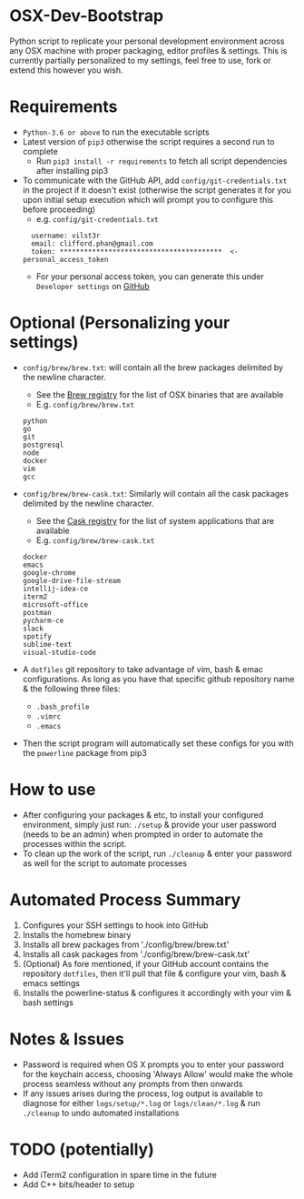 # OSX-Dev-Bootstrap

Python script to replicate your personal development environment across any OSX
machine with proper packaging, editor profiles & settings. This is currently 
partially personalized to my settings, feel free to use, fork or extend this
however you wish.

# Requirements
- `Python-3.6 or above` to run the executable scripts
- Latest version of `pip3` otherwise the script requires a second run to
 complete
    - Run `pip3 install -r requirements` to fetch all script dependencies
         after installing pip3
- To communicate with the GitHub API, add `config/git-credentials.txt` in the 
project if it doesn't exist (otherwise the script generates it for you upon 
initial setup execution which will prompt you to configure this before 
proceeding) 
    - e.g. `config/git-credentials.txt`
    ```text 
      username: vilst3r
      email: clifford.phan@gmail.com
      token: ****************************************  <- personal_access_token
    ```
    - For your personal access token, you can generate this under 
    `Developer settings` on [GitHub](https://github.com/settings/tokens)

# Optional (Personalizing your settings)
- `config/brew/brew.txt`: will contain all the brew packages delimited by
 the newline character.
    - See the [Brew registry](https://formulae.brew.sh/formula/) for the list
     of OSX binaries that are available
    - E.g. `config/brew/brew.txt`
    ```text 
    python
    go
    git
    postgresql
    node
    docker
    vim
    gcc
    ```
    
- `config/brew/brew-cask.txt`: Similarly will contain all the cask
 packages delimited by the newline character.
    - See the [Cask registry](https://formulae.brew.sh/cask/) for the list of
     system applications that are available
    - E.g. `config/brew/brew-cask.txt`
    ```text 
    docker
    emacs
    google-chrome
    google-drive-file-stream
    intellij-idea-ce
    iterm2
    microsoft-office
    postman
    pycharm-ce
    slack
    spotify
    sublime-text
    visual-studio-code
    ```
- A `dotfiles` git repository to take advantage of vim, bash & emac
 configurations. As long as you have that specific github repository name &
  the following three files:
    - `.bash_profile`
    - `.vimrc`
    - `.emacs`
- Then the script program will automatically set these configs for you with
 the `powerline` package from pip3

# How to use
- After configuring your packages & etc, to install your configured 
environment, simply just run: `./setup` & provide your user password (needs
 to be an admin) when prompted in order to automate the processes within the 
 script.
- To clean up the work of the script, run `./cleanup` & enter your password
 as well for the script to automate processes


# Automated Process Summary
1. Configures your SSH settings to hook into GitHub
2. Installs the homebrew binary 
3. Installs all brew packages from './config/brew/brew.txt'
4. Installs all cask packages from './config/brew/brew-cask.txt'
5. (Optional) As fore mentioned, if your GitHub account contains the repository
 `dotfiles`, then it'll pull that file & configure your vim, bash & emacs
  settings
6. Installs the powerline-status & configures it accordingly with your vim
 & bash settings

# Notes & Issues
- Password is required when OS X prompts you to enter your password for the 
    keychain access, choosing 'Always Allow' would make the whole process 
    seamless without any prompts from then onwards
- If any issues arises during the process, log output is available to diagnose
 for either `logs/setup/*.log` or `logs/clean/*.log` & run `./cleanup` to
  undo automated installations

# TODO (potentially)
- Add iTerm2 configuration in spare time in the future
- Add C++ bits/header to setup

